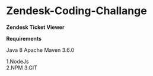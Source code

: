 # Zendesk-Coding-Challange

**Zendesk Ticket Viewer**

**Requirements**

Java 8
Apache Maven 3.6.0

1.NodeJs<br/>
2.NPM
3.GIT




